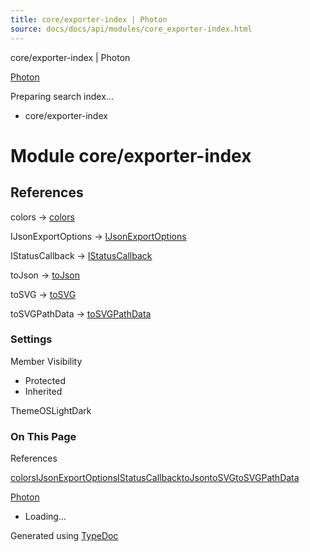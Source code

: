 ```yaml
---
title: core/exporter-index | Photon
source: docs/docs/api/modules/core_exporter-index.html
---
```


core/exporter-index | Photon

[Photon](../index.md)




Preparing search index...

* core/exporter-index

# Module core/exporter-index

## References

colors → [colors](../variables/core_exporter.colors.md)


IJsonExportOptions → [IJsonExportOptions](../interfaces/core_exporter.IJsonExportOptions.md)


IStatusCallback → [IStatusCallback](../interfaces/core_exporter.IStatusCallback.md)


toJson → [toJson](../functions/core_exporter.toJson.md)


toSVG → [toSVG](../functions/core_svg-esm.toSVG.md)


toSVGPathData → [toSVGPathData](../functions/core_svg-esm.toSVGPathData.md)

### Settings

Member Visibility

* Protected
* Inherited

ThemeOSLightDark

### On This Page

References

[colors](#colors)[IJsonExportOptions](#ijsonexportoptions)[IStatusCallback](#istatuscallback)[toJson](#tojson)[toSVG](#tosvg)[toSVGPathData](#tosvgpathdata)

[Photon](../index.md)

* Loading...

Generated using [TypeDoc](https://typedoc.org/)
